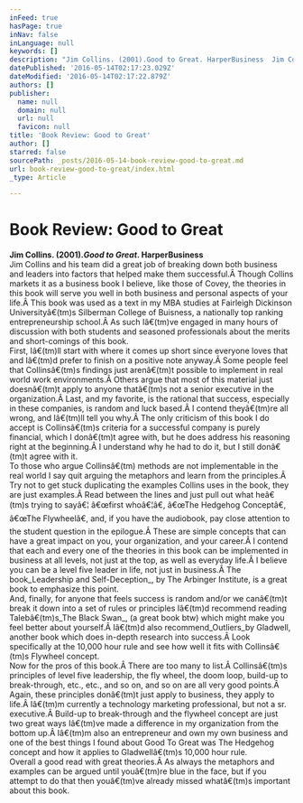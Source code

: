 ```yaml
---
inFeed: true
hasPage: true
inNav: false
inLanguage: null
keywords: []
description: "Jim Collins. (2001).Good to Great. HarperBusiness  Jim Collins and his team did a great job of breaking down both business and leaders into factors that helped make them successful.Â Though Collins markets it as a business book I believe, like those of Covey, the theories in this book will serve you well in both business and personal aspects of your life.Â This book was used as a text in my MBA studies at Fairleigh Dickinson Universityâ€™s Silberman College of Buisness, a nationally top ranking entrepreneurship school.Â As such Iâ€™ve engaged in many hours of discussion with both students and seasoned professionals about the merits and short-comings of this book.  First, Iâ€™ll start with where it comes up short since everyone loves that and Iâ€™d prefer to finish on a positive note anyway.Â Some people feel that Collinsâ€™s findings just arenâ€™t possible to implement in real world work environments.Â Others argue that most of this material just doesnâ€™t apply to anyone thatâ€™s not a senior executive in the organization.Â Last, and my favorite, is the rational that success, especially in these companies, is random and luck based.Â I contend theyâ€™re all wrong, and Iâ€™ll tell you why.Â The only criticism of this book I do accept is Collinsâ€™s criteria for a successful company is purely financial, which I donâ€™t agree with, but he does address his reasoning right at the beginning.Â I understand why he had to do it, but I still donâ€™t agree with it.  To those who argue Collinsâ€™ methods are not implementable in the real world I say quit arguing the metaphors and learn from the principles.Â Try not to get stuck duplicating the examples Collins uses in the book, they are just examples.Â Read between the lines and just pull out what heâ€™s trying to sayâ€¦ â€œfirst whoâ€¦â€\x9D, â€œThe Hedgehog Conceptâ€\x9D, â€œThe Flywheelâ€\x9D, and, if you have the audiobook, pay close attention to the student question in the epilogue.Â These are simple concepts that can have a great impact on you, your organization, and your career.Â I contend that each and every one of the theories in this book can be implemented in business at all levels, not just at the top, as well as everyday life.Â I believe you can be a level five leader in life, not just in business.Â The bookLeadership and Self-Deception, by The Arbinger Institute, is a great book to emphasize this point.  And, finally, for anyone that feels success is random and/or we canâ€™t break it down into a set of rules or principles Iâ€™d recommend reading Talebâ€™sThe Black Swan, (a great book btw) which might make you feel better about yourself.Â Iâ€™d also recommendOutliersby Gladwell, another book which does in-depth research into success.Â Look specifically at the 10,000 hour rule and see how well it fits with Collinsâ€™s Flywheel concept.  Now for the pros of this book.Â There are too many to list.Â Collinsâ€™s principles of level five leadership, the fly wheel, the doom loop, build-up to break-through, etc., etc., and so on, and so on are all very good points.Â Again, these principles donâ€™t just apply to business, they apply to life.Â Iâ€™m currently a technology marketing professional, but not a sr. executive.Â Build-up to break-through and the flywheel concept are just two great ways Iâ€™ve made a difference in my organization from the bottom up.Â Iâ€™m also an entrepreneur and own my own business and one of the best things I found about Good To Great was The Hedgehog concept and how it applies to Gladwellâ€™s 10,000 hour rule.  Overall a good read with great theories.Â As always the metaphors and examples can be argued until youâ€™re blue in the face, but if you attempt to do that then youâ€™ve already missed whatâ€™s important about this book."
datePublished: '2016-05-14T02:17:23.029Z'
dateModified: '2016-05-14T02:17:22.879Z'
authors: []
publisher:
  name: null
  domain: null
  url: null
  favicon: null
title: 'Book Review: Good to Great'
author: []
starred: false
sourcePath: _posts/2016-05-14-book-review-good-to-great.md
url: book-review-good-to-great/index.html
_type: Article

---
```

# Book Review: Good to Great

**Jim Collins. (2001)._Good to Great_. HarperBusiness**  
Jim Collins and his team did a great job of breaking down both business and leaders into factors that helped make them successful.Â Though Collins markets it as a business book I believe, like those of Covey, the theories in this book will serve you well in both business and personal aspects of your life.Â This book was used as a text in my MBA studies at Fairleigh Dickinson Universityâ€(tm)s Silberman College of Buisness, a nationally top ranking entrepreneurship school.Â As such Iâ€(tm)ve engaged in many hours of discussion with both students and seasoned professionals about the merits and short-comings of this book.  
First, Iâ€(tm)ll start with where it comes up short since everyone loves that and Iâ€(tm)d prefer to finish on a positive note anyway.Â Some people feel that Collinsâ€(tm)s findings just arenâ€(tm)t possible to implement in real world work environments.Â Others argue that most of this material just doesnâ€(tm)t apply to anyone thatâ€(tm)s not a senior executive in the organization.Â Last, and my favorite, is the rational that success, especially in these companies, is random and luck based.Â I contend theyâ€(tm)re all wrong, and Iâ€(tm)ll tell you why.Â The only criticism of this book I do accept is Collinsâ€(tm)s criteria for a successful company is purely financial, which I donâ€(tm)t agree with, but he does address his reasoning right at the beginning.Â I understand why he had to do it, but I still donâ€(tm)t agree with it.  
To those who argue Collinsâ€(tm) methods are not implementable in the real world I say quit arguing the metaphors and learn from the principles.Â Try not to get stuck duplicating the examples Collins uses in the book, they are just examples.Â Read between the lines and just pull out what heâ€(tm)s trying to sayâ€¦ â€œfirst whoâ€¦â€, â€œThe Hedgehog Conceptâ€, â€œThe Flywheelâ€, and, if you have the audiobook, pay close attention to the student question in the epilogue.Â These are simple concepts that can have a great impact on you, your organization, and your career.Â I contend that each and every one of the theories in this book can be implemented in business at all levels, not just at the top, as well as everyday life.Â I believe you can be a level five leader in life, not just in business.Â The book_Leadership and Self-Deception_, by The Arbinger Institute, is a great book to emphasize this point.  
And, finally, for anyone that feels success is random and/or we canâ€(tm)t break it down into a set of rules or principles Iâ€(tm)d recommend reading Talebâ€(tm)s_The Black Swan_, (a great book btw) which might make you feel better about yourself.Â Iâ€(tm)d also recommend_Outliers_by Gladwell, another book which does in-depth research into success.Â Look specifically at the 10,000 hour rule and see how well it fits with Collinsâ€(tm)s Flywheel concept.  
Now for the pros of this book.Â There are too many to list.Â Collinsâ€(tm)s principles of level five leadership, the fly wheel, the doom loop, build-up to break-through, etc., etc., and so on, and so on are all very good points.Â Again, these principles donâ€(tm)t just apply to business, they apply to life.Â Iâ€(tm)m currently a technology marketing professional, but not a sr. executive.Â Build-up to break-through and the flywheel concept are just two great ways Iâ€(tm)ve made a difference in my organization from the bottom up.Â Iâ€(tm)m also an entrepreneur and own my own business and one of the best things I found about Good To Great was The Hedgehog concept and how it applies to Gladwellâ€(tm)s 10,000 hour rule.  
Overall a good read with great theories.Â As always the metaphors and examples can be argued until youâ€(tm)re blue in the face, but if you attempt to do that then youâ€(tm)ve already missed whatâ€(tm)s important about this book.